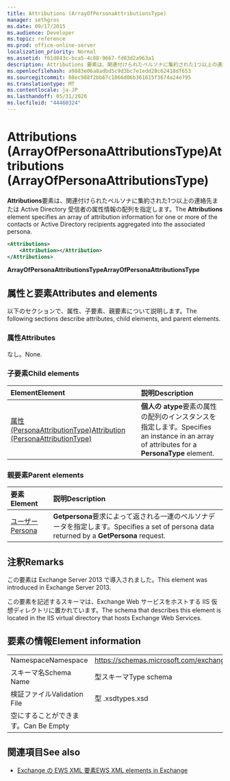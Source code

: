 ```yaml
---
title: Attributions (ArrayOfPersonaAttributionsType)
manager: sethgros
ms.date: 09/17/2015
ms.audience: Developer
ms.topic: reference
ms.prod: office-online-server
localization_priority: Normal
ms.assetid: f61d843c-bca5-4c88-9667-fd03d2a963a1
description: Attributions 要素は、関連付けられたペルソナに集約された1つ以上の連絡先または Active Directory 受信者の属性情報の配列を指定します。
ms.openlocfilehash: a9883e06a8adbd5c9d3bc7e1edd28c62418df653
ms.sourcegitcommit: 88ec988f2bb67c1866d06b361615f3674a24e795
ms.translationtype: MT
ms.contentlocale: ja-JP
ms.lasthandoff: 05/31/2020
ms.locfileid: "44460324"
---
```

# <a name="attributions-arrayofpersonaattributionstype"></a><span data-ttu-id="ed37a-103">Attributions (ArrayOfPersonaAttributionsType)</span><span class="sxs-lookup"><span data-stu-id="ed37a-103">Attributions (ArrayOfPersonaAttributionsType)</span></span>

<span data-ttu-id="ed37a-104">**Attributions**要素は、関連付けられたペルソナに集約された1つ以上の連絡先または Active Directory 受信者の属性情報の配列を指定します。</span><span class="sxs-lookup"><span data-stu-id="ed37a-104">The **Attributions** element specifies an array of attribution information for one or more of the contacts or Active Directory recipients aggregated into the associated persona.</span></span> 
  
```XML
<Attributions>
    <Attribution></Attribution>
</Attributions>
```

 <span data-ttu-id="ed37a-105">**ArrayOfPersonaAttributionsType**</span><span class="sxs-lookup"><span data-stu-id="ed37a-105">**ArrayOfPersonaAttributionsType**</span></span>
## <a name="attributes-and-elements"></a><span data-ttu-id="ed37a-106">属性と要素</span><span class="sxs-lookup"><span data-stu-id="ed37a-106">Attributes and elements</span></span>

<span data-ttu-id="ed37a-107">以下のセクションで、属性、子要素、親要素について説明します。</span><span class="sxs-lookup"><span data-stu-id="ed37a-107">The following sections describe attributes, child elements, and parent elements.</span></span>
  
### <a name="attributes"></a><span data-ttu-id="ed37a-108">属性</span><span class="sxs-lookup"><span data-stu-id="ed37a-108">Attributes</span></span>

<span data-ttu-id="ed37a-109">なし。</span><span class="sxs-lookup"><span data-stu-id="ed37a-109">None.</span></span>
  
### <a name="child-elements"></a><span data-ttu-id="ed37a-110">子要素</span><span class="sxs-lookup"><span data-stu-id="ed37a-110">Child elements</span></span>

|<span data-ttu-id="ed37a-111">**Element**</span><span class="sxs-lookup"><span data-stu-id="ed37a-111">**Element**</span></span>|<span data-ttu-id="ed37a-112">**説明**</span><span class="sxs-lookup"><span data-stu-id="ed37a-112">**Description**</span></span>|
|:-----|:-----|
|[<span data-ttu-id="ed37a-113">属性 (PersonaAttributionType)</span><span class="sxs-lookup"><span data-stu-id="ed37a-113">Attribution (PersonaAttributionType)</span></span>](attribution-personaattributiontype.md) <br/> |<span data-ttu-id="ed37a-114">**個人の atype**要素の属性の配列のインスタンスを指定します。</span><span class="sxs-lookup"><span data-stu-id="ed37a-114">Specifies an instance in an array of attributes for a **PersonaType** element.</span></span>  <br/> |
   
### <a name="parent-elements"></a><span data-ttu-id="ed37a-115">親要素</span><span class="sxs-lookup"><span data-stu-id="ed37a-115">Parent elements</span></span>

|<span data-ttu-id="ed37a-116">**要素**</span><span class="sxs-lookup"><span data-stu-id="ed37a-116">**Element**</span></span>|<span data-ttu-id="ed37a-117">**説明**</span><span class="sxs-lookup"><span data-stu-id="ed37a-117">**Description**</span></span>|
|:-----|:-----|
|[<span data-ttu-id="ed37a-118">ユーザー</span><span class="sxs-lookup"><span data-stu-id="ed37a-118">Persona</span></span>](persona.md) <br/> |<span data-ttu-id="ed37a-119">**Getpersona**要求によって返される一連のペルソナデータを指定します。</span><span class="sxs-lookup"><span data-stu-id="ed37a-119">Specifies a set of persona data returned by a **GetPersona** request.</span></span>  <br/> |
   
## <a name="remarks"></a><span data-ttu-id="ed37a-120">注釈</span><span class="sxs-lookup"><span data-stu-id="ed37a-120">Remarks</span></span>

<span data-ttu-id="ed37a-121">この要素は Exchange Server 2013 で導入されました。</span><span class="sxs-lookup"><span data-stu-id="ed37a-121">This element was introduced in Exchange Server 2013.</span></span>
  
<span data-ttu-id="ed37a-122">この要素を記述するスキーマは、Exchange Web サービスをホストする IIS 仮想ディレクトリに置かれています。</span><span class="sxs-lookup"><span data-stu-id="ed37a-122">The schema that describes this element is located in the IIS virtual directory that hosts Exchange Web Services.</span></span>
  
## <a name="element-information"></a><span data-ttu-id="ed37a-123">要素の情報</span><span class="sxs-lookup"><span data-stu-id="ed37a-123">Element information</span></span>

|||
|:-----|:-----|
|<span data-ttu-id="ed37a-124">Namespace</span><span class="sxs-lookup"><span data-stu-id="ed37a-124">Namespace</span></span>  <br/> |https://schemas.microsoft.com/exchange/services/2006/types  <br/> |
|<span data-ttu-id="ed37a-125">スキーマ名</span><span class="sxs-lookup"><span data-stu-id="ed37a-125">Schema Name</span></span>  <br/> |<span data-ttu-id="ed37a-126">型スキーマ</span><span class="sxs-lookup"><span data-stu-id="ed37a-126">Type schema</span></span>  <br/> |
|<span data-ttu-id="ed37a-127">検証ファイル</span><span class="sxs-lookup"><span data-stu-id="ed37a-127">Validation File</span></span>  <br/> |<span data-ttu-id="ed37a-128">型 .xsd</span><span class="sxs-lookup"><span data-stu-id="ed37a-128">types.xsd</span></span>  <br/> |
|<span data-ttu-id="ed37a-129">空にすることができます。</span><span class="sxs-lookup"><span data-stu-id="ed37a-129">Can Be Empty</span></span>  <br/> ||
   
## <a name="see-also"></a><span data-ttu-id="ed37a-130">関連項目</span><span class="sxs-lookup"><span data-stu-id="ed37a-130">See also</span></span>

- [<span data-ttu-id="ed37a-131">Exchange の EWS XML 要素</span><span class="sxs-lookup"><span data-stu-id="ed37a-131">EWS XML elements in Exchange</span></span>](ews-xml-elements-in-exchange.md)

